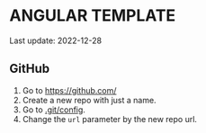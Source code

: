 # ANGULAR TEMPLATE

Last update: 2022-12-28

## GitHub

1. Go to <https://github.com/>
2. Create a new repo with just a name.
3. Go to [.git/config](../.git/config).
4. Change the `url` parameter by the new repo url.